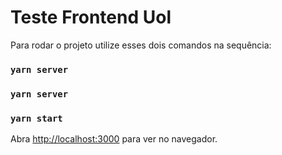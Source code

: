 # Teste Frontend Uol

Para rodar o projeto utilize esses dois comandos na sequência:

### `yarn server`
### `yarn server`
### `yarn start`

Abra [http://localhost:3000](http://localhost:3000) para ver no navegador.
